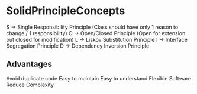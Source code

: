# SolidPrincipleConcepts

S -> Single Responsibility Principle (Class should have only 1 reason to change / 1 responsibility)
O -> Open/Closed Principle (Open for extension but closed for modification)
L -> Liskov Substitution Principle
I -> Interface Segregation Principle
D -> Dependency Inversion Principle


Advantages
----------
Avoid duplicate code
Easy to maintain
Easy to understand
Flexible Software
Reduce Complexity